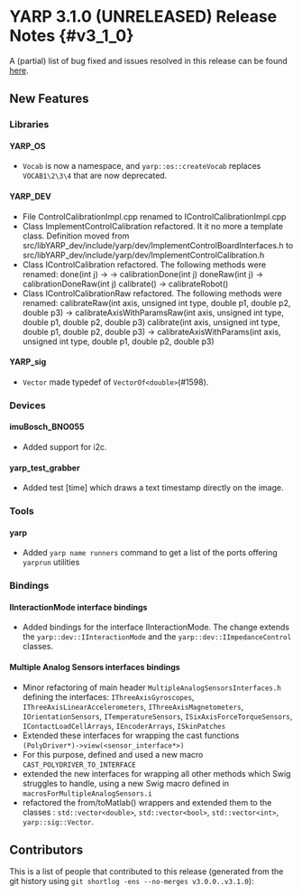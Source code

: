 YARP 3.1.0 (UNRELEASED) Release Notes                                 {#v3_1_0}
=====================================


A (partial) list of bug fixed and issues resolved in this release can be found
[here](https://github.com/robotology/yarp/issues?q=label%3A%22Fixed+in%3A+YARP+v3.1.0%22).

New Features
------------

### Libraries

#### YARP_OS

* `Vocab` is now a namespace, and `yarp::os::createVocab` replaces `VOCAB1\2\3\4`
  that are now deprecated.

#### YARP_DEV

* File ControlCalibrationImpl.cpp renamed to IControlCalibrationImpl.cpp
* Class ImplementControlCalibration refactored. It it no more a template class.
  Definition moved from src/libYARP_dev/include/yarp/dev/ImplementControlBoardInterfaces.h to src/libYARP_dev/include/yarp/dev/ImplementControlCalibration.h
* Class IControlCalibration refactored.
  The following methods were renamed:
  done(int j) -> ->  calibrationDone(int j)
  doneRaw(int j) ->  calibrationDoneRaw(int j)
  calibrate() -> calibrateRobot()
* Class IControlCalibrationRaw refactored.
  The following methods were renamed:
  calibrateRaw(int axis, unsigned int type, double p1, double p2, double p3) -> calibrateAxisWithParamsRaw(int axis, unsigned int type, double p1, double p2, double p3)
  calibrate(int axis, unsigned int type, double p1, double p2, double p3) -> calibrateAxisWithParams(int axis, unsigned int type, double p1, double p2, double p3)

  
#### YARP_sig

* `Vector` made typedef of `VectorOf<double>`(#1598).

### Devices

#### imuBosch_BNO055

* Added support for i2c.

#### yarp_test_grabber

* Added test [time] which draws a text timestamp directly on the image.

### Tools

#### yarp

* Added `yarp name runners` command to get a list of the ports offering
  `yarprun` utilities

### Bindings

#### IInteractionMode interface bindings

* Added bindings for the interface IInteractionMode.
  The change extends the `yarp::dev::IInteractionMode` and the
  `yarp::dev::IImpedanceControl` classes.

#### Multiple Analog Sensors interfaces bindings

* Minor refactoring of main header `MultipleAnalogSensorsInterfaces.h` defining the interfaces:
  `IThreeAxisGyroscopes`, `IThreeAxisLinearAccelerometers`, `IThreeAxisMagnetometers`,
  `IOrientationSensors`, `ITemperatureSensors`, `ISixAxisForceTorqueSensors`, `IContactLoadCellArrays`,
  `IEncoderArrays`, `ISkinPatches`
* Extended these interfaces for wrapping the cast functions `(PolyDriver*)->view(<sensor_interface*>)`
* For this purpose, defined and used a new macro `CAST_POLYDRIVER_TO_INTERFACE`
* extended the new interfaces for wrapping all other methods which Swig struggles to handle, using a
  new Swig macro defined in `macrosForMultipleAnalogSensors.i`
* refactored the from/toMatlab() wrappers and extended them to the classes : `std::vector<double>`,
  `std::vector<bool>`, `std::vector<int>`, `yarp::sig::Vector`.


Contributors
------------

This is a list of people that contributed to this release (generated from the
git history using `git shortlog -ens --no-merges v3.0.0..v3.1.0`):

```
```
